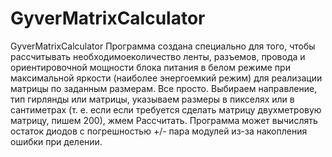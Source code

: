 # GyverMatrixCalculator
GyverMatrixCalculator
Программа создана специально для того, чтобы рассчитывать необходимоеколичество ленты, разъемов, провода и 
ориентировочной мощности блока питания в белом режиме при максимальной яркости (наиболее энергоемкий режим)
для реализации матрицы по заданным размерам.
Все просто.
Выбираем направление, тип гирлянды или матрицы, указываем размеры в пикселях или в сантиметрах
(т. е. если если требуется сделать матрицу двухметровую матрицу, пишем 200), жмем Рассчитать.
Программа может вычислять остаток диодов с погрешностью +/- пара модулей из-за накопления ошибки при делении.
